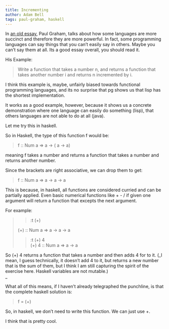 ```yaml
---
title: Incrementing
author: Adam Bell
tags: paul-graham, haskell
---
```


In [an old essay](http://www.paulgraham.com/icad.html), Paul Graham, talks about how some languages are more succinct and therefore they are more powerful. In fact, some programming languages can say things that you can’t easily say in others. Maybe you can’t say them at all. Its a good essay overall, you should read it.
<!--more-->
His Example:

> Write a function that takes a number n, and returns a function that takes another number i and returns n incremented by i.

I think this example is, maybe, unfairly biased towards functional programming languages, and its no surprise that pg shows us that lisp has the shortest implementation.

It works as a good example, however, because it shows us a concrete demonstration where one language can easily do something (lisp), that others languages are not able to do at all (java).

Let me try this in haskell.

So in Haskell, the type of this function f would be:

> f :: Num a => a -> ( a -> a)

meaning f takes a number and returns a function that takes a number and returns another number.

Since the brackets are right associative, we can drop them to get:

> f :: Num a => a -> a -> a

This is because, in haskell, all functions are considered curried and can be partially applied. Even basic numerical functions like + - / if given one argument will return a function that excepts the next argument.

For example:

> >:t (+)
>
> (+) :: Num a => a -> a -> a
>
> >:t (+) 4  
> (+) 4 :: Num a => a -> a

So (+) 4 returns a function that takes a number and then adds 4 for to it.
(_I mean, I guess technically, it doesn’t add 4 to it, but returns a new number that is the sum of them, but I think I am still capturing the spirit of the exercise here. Haskell variables are not mutable.)  
_

What all of this means, if I haven’t already telegraphed the punchline, is that the complete haskell solution is:

> f = (+)

So, in haskell, we don’t need to write this function. We can just use +.

I think that is pretty cool.
